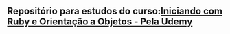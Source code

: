 ## Repositório para estudos do curso:[Iniciando com Ruby e Orientação a Objetos - Pela Udemy](https://www.udemy.com/poo-ruby/)
